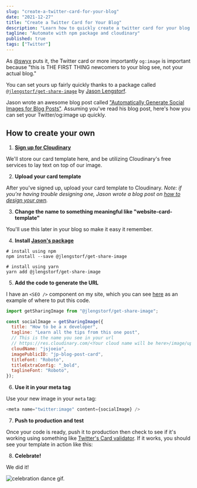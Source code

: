 ```yaml
---
slug: "create-a-twitter-card-for-your-blog"
date: "2021-12-27"
title: "Create a Twitter Card for Your Blog"
description: "Learn how to quickly create a twitter card for your blog using an npm package and cloudinary."
tagline: "Automate with npm package and cloudinary"
published: true
tags: ["Twitter"]
---
```


As [@swyx](https://twitter.com/swyx) puts it, the Twitter card or more importantly `og:image` is important because "this is THE FIRST THING newcomers to your blog see, not your actual blog."

You can set yours up fairly quickly thanks to a package called [`@jlengstorf/get-share-image`](https://www.npmjs.com/package/@jlengstorf/get-share-image) by [Jason Lengstorf](https://twitter.com/jlengstorf).

Jason wrote an awesome blog post called ["Automatically Generate Social Images for Blog Posts"](https://www.learnwithjason.dev/blog/auto-generate-social-image/). Assuming you've read his blog post, here's how you can set your Twitter/og:image up quickly.

## How to create your own

1. **[Sign up for Cloudinary](https://cloudinary.com/invites/lpov9zyyucivvxsnalc5/ixsyxixtotweej6u9bzv)**

We'll store our card template here, and be utilizing Cloudinary's free services to lay text on top of our image.

2. **Upload your card template**

After you've signed up, upload your card template to Cloudinary. _Note: if you're having trouble designing one, Jason wrote a blog post on [how to design your own](https://www.learnwithjason.dev/blog/design-social-sharing-card/)._

3. **Change the name to something meaningful like "website-card-template"**

You'll use this later in your blog so make it easy it remember.

4. **Install [Jason's package](https://www.npmjs.com/package/@jlengstorf/get-share-image)**

```shell
# install using npm
npm install --save @jlengstorf/get-share-image

# install using yarn
yarn add @jlengstorf/get-share-image
```

5. **Add the code to generate the URL**

I have an `<SEO />` component on my site, which you can see [here](https://github.com/jsjoeio/joeprevite.com/blob/master/src/components/SEO/index.js) as an example of where to put this code.

```javascript
import getSharingImage from "@jlengstorf/get-share-image";

const socialImage = getSharingImage({
  title: "How to be a x developer",
  tagline: "Learn all the tips from this one post",
  // This is the name you see in your url
  // https://res.cloudinary.com/<Your cloud name will be here>/image/upload/v1579118925/jp-blog-post-card.png
  cloudName: "jsjoeio",
  imagePublicID: "jp-blog-post-card",
  titleFont: "Roboto",
  titleExtraConfig: "_bold",
  taglineFont: "Roboto",
});
```

6. **Use it in your meta tag**

Use your new image in your `meta` tag:

```javascript
<meta name="twitter:image" content={socialImage} />
```

7. **Push to production and test**

Once your code is ready, push it to production then check to see if it's working using something like [Twitter's Card validator](https://cards-dev.twitter.com/validator). If it works, you should see your template in action like this:

8. **Celebrate!**

We did it!

![celebration dance gif.](https://i.giphy.com/media/l0MYt5jPR6QX5pnqM/giphy.webp)

